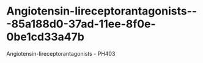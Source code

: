 # Angiotensin-Iireceptorantagonists---85a188d0-37ad-11ee-8f0e-0be1cd33a47b
Angiotensin-Iireceptorantagonists - PH403
